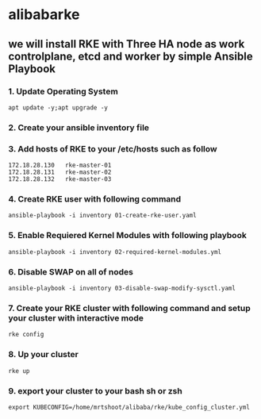 # alibabarke
## we will install RKE with Three HA node as work controlplane, etcd and worker by simple Ansible Playbook

### 1. Update Operating System
```
apt update -y;apt upgrade -y
```

### 2. Create your ansible inventory file

### 3. Add hosts of RKE to your /etc/hosts such as follow
```
172.18.28.130	rke-master-01
172.18.28.131	rke-master-02
172.18.28.132	rke-master-03
```

### 4. Create RKE user with following command
```
ansible-playbook -i inventory 01-create-rke-user.yaml
```

### 5. Enable Requiered Kernel Modules with following playbook
```
ansible-playbook -i inventory 02-required-kernel-modules.yml
```

### 6. Disable SWAP on all of nodes
```
ansible-playbook -i inventory 03-disable-swap-modify-sysctl.yaml
```

### 7. Create your RKE cluster with following command and setup your cluster with interactive mode
```
rke config
```

### 8. Up your cluster
```
rke up
```

### 9. export your cluster to your bash sh or zsh
```
export KUBECONFIG=/home/mrtshoot/alibaba/rke/kube_config_cluster.yml
```
